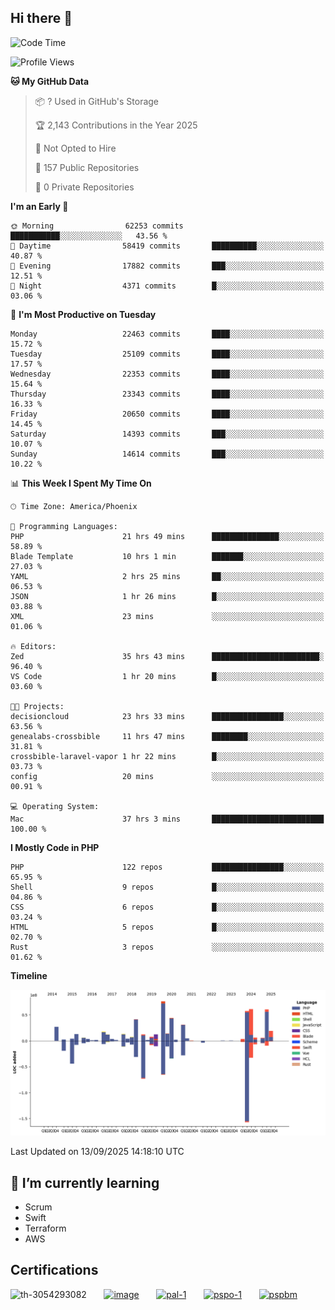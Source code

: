 ## Hi there 👋

<!--START_SECTION:waka-->
![Code Time](http://img.shields.io/badge/Code%20Time-11%2C710%20hrs%2013%20mins-blue)

![Profile Views](http://img.shields.io/badge/Profile%20Views-0-blue)

**🐱 My GitHub Data** 

> 📦 ? Used in GitHub's Storage 
 > 
> 🏆 2,143 Contributions in the Year 2025
 > 
> 🚫 Not Opted to Hire
 > 
> 📜 157 Public Repositories 
 > 
> 🔑 0 Private Repositories 
 > 
**I'm an Early 🐤** 

```text
🌞 Morning                62253 commits       ███████████░░░░░░░░░░░░░░   43.56 % 
🌆 Daytime                58419 commits       ██████████░░░░░░░░░░░░░░░   40.87 % 
🌃 Evening                17882 commits       ███░░░░░░░░░░░░░░░░░░░░░░   12.51 % 
🌙 Night                  4371 commits        █░░░░░░░░░░░░░░░░░░░░░░░░   03.06 % 
```
📅 **I'm Most Productive on Tuesday** 

```text
Monday                   22463 commits       ████░░░░░░░░░░░░░░░░░░░░░   15.72 % 
Tuesday                  25109 commits       ████░░░░░░░░░░░░░░░░░░░░░   17.57 % 
Wednesday                22353 commits       ████░░░░░░░░░░░░░░░░░░░░░   15.64 % 
Thursday                 23343 commits       ████░░░░░░░░░░░░░░░░░░░░░   16.33 % 
Friday                   20650 commits       ████░░░░░░░░░░░░░░░░░░░░░   14.45 % 
Saturday                 14393 commits       ███░░░░░░░░░░░░░░░░░░░░░░   10.07 % 
Sunday                   14614 commits       ███░░░░░░░░░░░░░░░░░░░░░░   10.22 % 
```


📊 **This Week I Spent My Time On** 

```text
🕑︎ Time Zone: America/Phoenix

💬 Programming Languages: 
PHP                      21 hrs 49 mins      ███████████████░░░░░░░░░░   58.89 % 
Blade Template           10 hrs 1 min        ███████░░░░░░░░░░░░░░░░░░   27.03 % 
YAML                     2 hrs 25 mins       ██░░░░░░░░░░░░░░░░░░░░░░░   06.53 % 
JSON                     1 hr 26 mins        █░░░░░░░░░░░░░░░░░░░░░░░░   03.88 % 
XML                      23 mins             ░░░░░░░░░░░░░░░░░░░░░░░░░   01.06 % 

🔥 Editors: 
Zed                      35 hrs 43 mins      ████████████████████████░   96.40 % 
VS Code                  1 hr 20 mins        █░░░░░░░░░░░░░░░░░░░░░░░░   03.60 % 

🐱‍💻 Projects: 
decisioncloud            23 hrs 33 mins      ████████████████░░░░░░░░░   63.56 % 
genealabs-crossbible     11 hrs 47 mins      ████████░░░░░░░░░░░░░░░░░   31.81 % 
crossbible-laravel-vapor 1 hr 22 mins        █░░░░░░░░░░░░░░░░░░░░░░░░   03.73 % 
config                   20 mins             ░░░░░░░░░░░░░░░░░░░░░░░░░   00.91 % 

💻 Operating System: 
Mac                      37 hrs 3 mins       █████████████████████████   100.00 % 
```

**I Mostly Code in PHP** 

```text
PHP                      122 repos           ████████████████░░░░░░░░░   65.95 % 
Shell                    9 repos             █░░░░░░░░░░░░░░░░░░░░░░░░   04.86 % 
CSS                      6 repos             █░░░░░░░░░░░░░░░░░░░░░░░░   03.24 % 
HTML                     5 repos             █░░░░░░░░░░░░░░░░░░░░░░░░   02.70 % 
Rust                     3 repos             ░░░░░░░░░░░░░░░░░░░░░░░░░   01.62 % 
```



**Timeline**

![Lines of Code chart](https://raw.githubusercontent.com/mikebronner/mikebronner/master/assets/bar_graph.png)


 Last Updated on 13/09/2025 14:18:10 UTC
<!--END_SECTION:waka-->

<!--
**mikebronner/mikebronner** is a ✨ _special_ ✨ repository because its `README.md` (this file) appears on your GitHub profile.

Here are some ideas to get you started:

- 🔭 I’m currently working on ...
- 🌱 I’m currently learning ...
- 👯 I’m looking to collaborate on ...
- 🤔 I’m looking for help with ...
- 💬 Ask me about ...
- 📫 How to reach me: ...
- 😄 Pronouns: ...
- ⚡ Fun fact: ...
-->

## 🌱 I’m currently learning

- Scrum
- Swift
- Terraform
- AWS

## Certifications

![th-3054293082](https://user-images.githubusercontent.com/1791050/208267034-c5006f82-ae89-41eb-9478-7106c5aba070.jpg)
&nbsp;&nbsp;&nbsp;&nbsp;&nbsp;
[![image](https://images.credly.com/size/100x100/images/a2790314-008a-4c3d-9553-f5e84eb359ba/image.png)](https://www.credly.com/users/mike-bronner)
&nbsp;&nbsp;&nbsp;&nbsp;&nbsp;
[![pal-1](https://images.credly.com/size/100x100/images/78c772ee-6b3c-4348-ac66-58ac5a2cf581/image.png)](https://www.credly.com/users/mike-bronner)
&nbsp;&nbsp;&nbsp;&nbsp;&nbsp;
[![pspo-1](https://images.credly.com/size/100x100/images/591762c5-fae7-49c6-b326-e1756979928d/image.png)](https://www.credly.com/users/mike-bronner)
&nbsp;&nbsp;&nbsp;&nbsp;&nbsp;
[![pspbm](https://images.credly.com/size/100x100/images/55a21a78-59af-4294-810e-e4014e9ca1be/image.png)](https://www.credly.com/users/mike-bronner)
